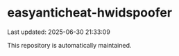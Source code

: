 # easyanticheat-hwidspoofer

Last updated: 2025-06-30 21:33:09

This repository is automatically maintained.
